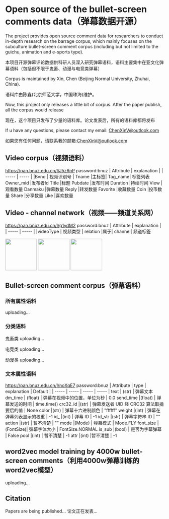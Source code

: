 # Open source of the bullet-screen comments data（弹幕数据开源）
The project provides open source comment data for researchers to conduct in-depth research on the barrage corpus, which mainly focuses on the subculture bullet-screen comment corpus (including but not limited to the guichu, animation and e-sports type).  

本项目开源弹幕评论数据供科研人员深入研究弹幕语料，语料主要集中在亚文化弹幕语料（包括但不限于鬼畜、动漫与电竞类弹幕）


Corpus is maintained by Xin, Chen (Beijing Normal University, Zhuhai, China).

语料库由陈鑫(北京师范大学，中国珠海)维护。

Now, this project only releases a little bit of corpus. After the paper publish, all the corpus would release 

现在，这个项目只发布了少量的语料库。论文发表后，所有的语料库都将发布

If u have any questions, please contact my email: ChenXinV@outlook.com

如果您有任何问题，请联系我的邮箱:ChenXinV@outlook.com

## Video corpus（视频语料）
https://pan.bnuz.edu.cn/l/J5z6nP password:bnuz
| Attribute | explanation |
| ----- | ----- |
|Bvno	| 视频识别号 |
Tname	|主标签|
Tag_name|	标签列表
Owner_mid	|发布者Id
Title	|标题
Pubdate	|发布时间
Duration	|持续时间
View	|观看数量
Danmaku	|弹幕数量
Reply	|转发数量
Favorite	|收藏数量
Coin	|投币数量
Share	|分享数量
Like	|喜欢数量

## Video - channel network（视频——频道关系网）
https://pan.bnuz.edu.cn/l/g1ydM2 password:bnuz
| Attribute | explanation |
| ----- | ----- |
|videoType	| 视频类型 |
relation	|属于|
channel|	频道标签

<img src="https://user-images.githubusercontent.com/55039294/158780362-c48afef9-7e1d-4929-b1a7-2f308e2fdacb.png" width="100px">
<img src="https://user-images.githubusercontent.com/55039294/158780565-dec7b2f8-e29c-4b8c-97e4-5e4c08d4c619.png" width="100px">
<img src="https://user-images.githubusercontent.com/55039294/158780036-985d0dfc-33ca-4177-addc-3f2308d2c236.png" width="100px">

## Bullet-screen comment corpus（弹幕语料）
### 所有属性语料
uploading...
### 分类语料
鬼畜类
uploading...

电竞类
uploading...

动漫类
uploading...

### 文本属性语料
https://pan.bnuz.edu.cn/l/noXqE7 password:bnuz
| Attribute | type | explanation | Default |
| ----- | ----- |  ----- |  ----- |
text  | (str) | 弹幕文本
dm_time   | (float)  | 弹幕在视频中的位置，单位为秒 | 0.0
send_time |(float)   | 弹幕发送的时间 | time.time()
crc32_id  |(str)     | 弹幕发送者 UID 经 CRC32 算法取摘要后的值 | None
color     |(str)     | 弹幕十六进制颜色 | "ffffff"
weight    |(int)     | 弹幕在弹幕列表显示的权重  | -1
id_       |(int)     | 弹幕 ID | -1
id_str    |(str)     | 弹幕字符串 ID  | ""
action    |(str)     | 暂不清楚 | ""
mode      |(Mode)    | 弹幕模式  | Mode.FLY
font_size |(FontSize)| 弹幕字体大小  | FontSize.NORMAL
is_sub    |(bool)    | 是否为字幕弹幕  | False
pool      |(int)     | 暂不清楚 | -1
attr      |(int)     |暂不清楚 | -1

## word2vec model training by 4000w bullet-screen comments（利用4000w弹幕训练的word2vec模型）
uploading...

## Citation
Papers are being published...
论文正在发表...
